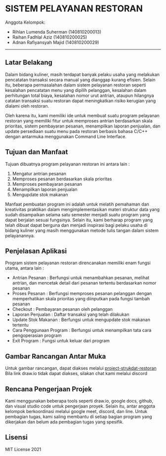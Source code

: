 # SISTEM PELAYANAN RESTORAN

Anggota Kelompok:
* Rihlan Lumenda Suherman   (140810200013)
* Raihan Fadhlal Aziz			  (140810200025)
* Adnan Rafiyansyah Majid		(140810200029)
---
## Latar Belakang
  Dalam bidang kuliner, masih terdapat banyak pelaku usaha yang melakukan pencatatan transaksi secara manual yang dianggap kurang efisien.  Selain itu, beberapa permasalahan dalam sistem pelayanan restoran seperti kesalahan pencatatan menu yang dipilih pelanggan, kesalahan dalam perhitungan total biaya,  kesalahan nomor urut antrian, ataupun hilangnya catatan transaksi suatu restoran dapat meningkatkan risiko kerugian yang dialami oleh restoran.
	
Oleh karena itu, kami memiliki ide untuk membuat suatu program pelayanan restoran yang memiliki fitur untuk memproses antrian berdasarkan skala prioritas, sistem pembayaran pesanan, menampilkan laporan penjualan, dan update persediaan suatu menu pada restoran berbasis bahasa C/C++ dengan antarmuka menggunakan Command Line Interface.


## Tujuan dan Manfaat
Tujuan dibuatnya program pelayanan restoran ini antara lain :  
  1. Mengatur antrian pesanan  
  2. Memproses pesanan berdasarkan skala prioritas  
  3. Memproses pembayaran pesanan  
  4. Menampilkan laporan penjualan  
  5. Mengupdate stok makanan  

Manfaat pembuatan program ini adalah untuk melatih pemahaman dan kreativitas praktikan dalam mengimplementasikan materi struktur data yang sudah disampaikan selama satu semester menjadi suatu program yang dapat berjalan sesuai fungsinya. Selain itu, kami berharap program yang telah dibuat dapat berguna dan menjadi inspirasi bagi pelaku usaha di bidang kuliner yang masih menggunakan metode tulis tangan dalam sistem pelayanannya.


## Penjelasan Aplikasi
Program sistem pelayanan restoran direncanakan memiliki enam fungsi utama, antara lain :  
 - Antrian Pesanan : Berfungsi untuk menambahkan pesanan, melihat antrian, dan mencetak detail dari pesanan tertentu berdasarkan nomor pesanan
 - Proses Pesanan : Berfungsi memproses pesanan pelanggan dengan memperhatikan skala prioritas yang diinputkan pada fungsi tambah pesanan
 - Checkout : Pembayaran pesanan oleh pelanggan
 - Laporan Penjualan : Daftar transaksi yang telah dilakukan
 - Update Stok Makanan : Berfungsi untuk mengupdate stok makanan tertentu
 - Cara Penggunaan Program : Berfungsi untuk menampilkan tata cara pengoperasian program
 - Exit Program : Fungsi untuk keluar dari program


## Gambar Rancangan Antar Muka
Untuk gambar rancangan, dapat diakses melalui [project-strukdat-restoran](https://drive.google.com/file/d/16OoHlhstWNXbA8a19OBrudE53OJ0JlGN/view?usp=sharing)  
Bila link draw.io tidak dapat diakses, silakan chat kami melalui discord
<!--
Buat rancangan antar muka selengkap mungkin sesuai fungsi aplikasinya. rancangan antar muka
diusahakan serapih dan seindah mungkin. tools yang digunakan dalam pembuatan rancangan gambar
dibebaskan sesuai kreatifitas kalian
!-->


## Rencana Pengerjaan Projek
Kami menggunakan beberapa tools seperti draw.io, google docs, github, dan visual studio code untuk pengerjaan proyek. Selain itu, antar anggota kelompok berkoordinasi melalui google meet, discord, dan line. Untuk pembagian tugas, kami saling membantu di setiap bagian program yang dikerjakan dan belum ada pembagian tugas yang spesifik.

<!--
Dalam kondisi pandemi seperti ini, tidak memungkinkan untuk bertemu bertatap muka. Maka dari itu
jelaskan bagaimana kalian bekerja sama, berkoordinasi, pembagian kerja.Tools apa yang kalian gunakan
untuk bekerja bersama sama cth github, google docs, google meet dibebaskan sesuai kreatifitas kalian
!-->


## Lisensi

MIT License 2021
